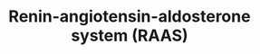 ---
annotations:
- id: PW:0000245
  parent: regulatory pathway
  type: Pathway Ontology
  value: angiotensin signaling pathway
- id: PW:0000773
  parent: classic metabolic pathway
  type: Pathway Ontology
  value: aldosterone biosynthetic pathway
- id: PW:0000492
  parent: regulatory pathway
  type: Pathway Ontology
  value: renin-angiotensin cascade pathway
- id: DOID:10763
  parent: cardiovascular system disease
  type: Disease Ontology
  value: hypertension
- id: PW:0001228
  parent: drug pathway
  type: Pathway Ontology
  value: ACE inhibitor drug pathway
authors:
- Ozanozisik
- Marvin M2
- Egonw
- Eweitz
citedin: ''
communities:
- ONTOX
description: The pathway leading angiotensinogen to aldosterone
last-edited: 2024-07-29
ndex: f4a86f40-8b6c-11eb-9e72-0ac135e8bacf
organisms:
- Homo sapiens
redirect_from:
- /index.php/Pathway:WP4756
- /instance/WP4756
- /instance/WP4756_r134891
revision: r134891
schema-jsonld:
- '@context': https://schema.org/
  '@id': https://wikipathways.github.io/pathways/WP4756.html
  '@type': Dataset
  creator:
    '@type': Organization
    name: WikiPathways
  description: The pathway leading angiotensinogen to aldosterone
  keywords:
  - 11-Deoxycorticosterone
  - 18-Hydroxycorticosterone
  - ACE
  - ACE inhibitor
  - AGT
  - AGTR1
  - AGTR2
  - ATF1
  - ATF2
  - ATF4
  - ATF6B
  - Aldosterone
  - Angiotensin I
  - Angiotensin II
  - CALM1
  - CALM2
  - CALM3
  - CALML3
  - CALML4
  - CALML5
  - CALML6
  - CAMK1
  - CAMK1D
  - CAMK1G
  - CAMK2A
  - CAMK2B
  - CAMK2D
  - CAMK2G
  - CAMK4
  - CMA1
  - CREB1
  - CREB3
  - CREB3L1
  - CREB3L2
  - CREB3L3
  - CREB3L4
  - CREB5
  - CTSG
  - CYP11A1
  - CYP11B2
  - CYP21A2
  - Ca2+
  - Cholesterol
  - Corticosterone
  - GNAQ
  - HSD3B1
  - HSD3B2
  - IP3
  - ITPR1
  - ITPR2
  - ITPR3
  - PLCB2
  - Pregnenolone
  - Progesterone
  - REN
  - STAR
  license: CC0
  name: Renin-angiotensin-aldosterone system (RAAS)
seo: CreativeWork
title: Renin-angiotensin-aldosterone system (RAAS)
wpid: WP4756
---